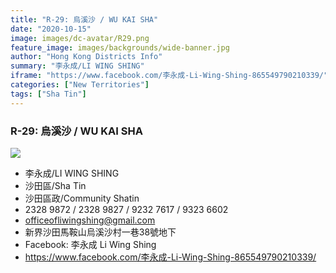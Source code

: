 ```yaml
---
title: "R-29: 烏溪沙 / WU KAI SHA"
date: "2020-10-15"
image: images/dc-avatar/R29.png
feature_image: images/backgrounds/wide-banner.jpg
author: "Hong Kong Districts Info"
summary: "李永成/LI WING SHING"
iframe: "https://www.facebook.com/李永成-Li-Wing-Shing-865549790210339/"
categories: ["New Territories"]
tags: ["Sha Tin"]
---
```


### R-29: 烏溪沙 / WU KAI SHA  
![](/images/dc-avatar/R29.png)  

 - 李永成/LI WING SHING  
 - 沙田區/Sha Tin  
 - 沙田區政/Community Shatin  
 - 2328 9872 / 2328 9827 / 9232 7617 / 9323 6602  
 - officeofliwingshing@gmail.com  
 - 新界沙田馬鞍山烏溪沙村一巷38號地下  
 - Facebook: 李永成 Li Wing Shing  
 - https://www.facebook.com/李永成-Li-Wing-Shing-865549790210339/
